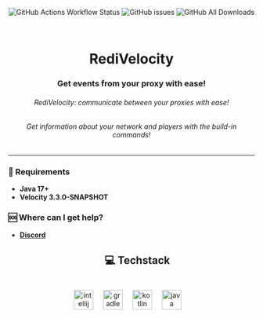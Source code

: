 <div align="center">

![GitHub Actions Workflow Status](https://img.shields.io/github/actions/workflow/status/byPixelTV/RediVelocity/gradle.yml?style=for-the-badge)
![GitHub issues](https://img.shields.io/github/issues-raw/byPixelTV/RediVelocity?style=for-the-badge)
![GitHub All Downloads](https://img.shields.io/github/downloads/byPixelTV/RediVelocity/total?style=for-the-badge)

</div>

<br />

[//]: # (<- Header ->)
<h1 align="center">RediVelocity</h1>

<h3 align="center">Get events from your proxy with ease!</h3>
<h6 align="center">RediVelocity: communicate between your proxies with ease!</h6>
<h6 align="center">Get information about your network and players with the build-in commands!</h6>
<hr>

### 📑 Requirements

* **Java 17+**
* **Velocity 3.3.0-SNAPSHOT**

### 🆘 Where can I get help?

* **[Discord](https://bypixeltv.de)**
  <h2 align="center">💻 Techstack</h2>

###

<br clear="both">

<div align="center">
  <img src="https://cdn.jsdelivr.net/gh/devicons/devicon/icons/intellij/intellij-original.svg" height="40" alt="intellij logo"  />
  <img width="12" />
  <img src="https://cdn.simpleicons.org/gradle/02303A" height="40" alt="gradle logo"  />
  <img width="12" />
  <img src="https://cdn.jsdelivr.net/gh/devicons/devicon/icons/kotlin/kotlin-original.svg" height="40" alt="kotlin logo"  />
  <img width="12" />
  <img src="https://cdn.jsdelivr.net/gh/devicons/devicon/icons/java/java-original.svg" height="40" alt="java logo"  />
  <img width="12" />
</div>
